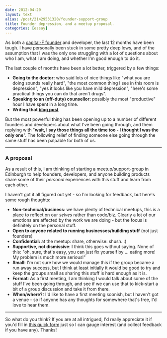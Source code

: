 ```yaml
---
date: 2012-04-20
layout: text
alias: /post/21429531320/founder-support-group
title: Founder depression, and a meetup proposal.
categories: [essay]
---
```


As both a [capital-F founder](http://blog.latentflip.com/post/19403885675/generalists-founders-imposters) and developer, the last 12 months have been tough. I have personally been stuck in some pretty deep lows, and of the assumption that I was the only one struggling with a lot of questions about who I am, what I am doing, and whether I'm good enough to do it.

The last couple of months have been a lot better, triggered by a few things:

* **Going to the doctor:** who said lots of nice things like "what you are doing sounds really hard", "the most common thing I see in this room is depression", "yes it looks like you have mild depression", "here's some practical things you can do that aren't drugs".
* **Speaking to an (off-duty) counsellor:** possibly the most "productive" hour I have spent in a long time.
* **Writing that [blog post](http://blog.latentflip.com/post/19403885675/generalists-founders-imposters)**

But the most powerful thing has been opening up to a number of different founders and developers about what I've been going through, and them replying with "**wait, I say those things all the time too - I thought I was the only one**". The following relief of finding someone else going through the same stuff has been palpable for both of us.

---
### A proposal

As a result of this, I am thinking of starting a meetup/support-group in Edinburgh to help founders, developers, and anyone building products share some of their _personal_ experiences with this stuff and learn from each other.

I haven't got it all figured out yet - so I'm looking for feedback, but here's some rough thoughts:

* **Non-technical/business**: we have plenty of technical meetups, this is a place to reflect on our _selves_ rather than code/biz. Clearly a lot of our emotions are affected by the work we are doing - but the focus is definitely on the personal stuff.
* **Open to anyone related to running businesses/building stuff** (not just founders)
* **Confidential:** at the meetup: share, otherwise: shush. :)
* **Supportive, not dismissive**: I think this goes without saying. None of this: "oh, sure, that's easy, you can just fix yourself by … eating more! My problem is much more serious!"
* **Small**: I'm not sure how we would manage this if the group became a run away success, but I think at least initially it would be good to try and keep the groups small as sharing this stuff is hard enough as it is.
* **Format**: As a first meeting, I am thinking I would talk about some of the stuff I've been going through, and see if we can use that to kick-start a bit of a group discussion and take it from there.
* **When/where?:** I'd like to have a first meeting soonish, but I haven't got a venue - so if anyone has any thoughts for somewhere that's free, I'd love to hear them.

---
So what do you think? If you are at all intrigued, I'd really appreciate it if you'd fill in [this quick form](https://docs.google.com/a/latentflip.com/spreadsheet/viewform?formkey=dFFoLTV4d3BTTzBLX3BWemxnVEZVeWc6MQ#gid=0) just so I can gauge interest (and collect feedback if you have any). Thanks!
